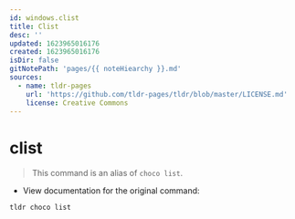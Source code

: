 ```yaml
---
id: windows.clist
title: Clist
desc: ''
updated: 1623965016176
created: 1623965016176
isDir: false
gitNotePath: 'pages/{{ noteHiearchy }}.md'
sources:
  - name: tldr-pages
    url: 'https://github.com/tldr-pages/tldr/blob/master/LICENSE.md'
    license: Creative Commons
---
```

# clist

> This command is an alias of `choco list`.

- View documentation for the original command:

`tldr choco list`

